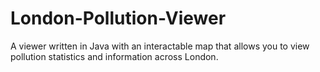 # London-Pollution-Viewer
A viewer written in Java with an interactable map that allows you to view pollution statistics and information across London.
